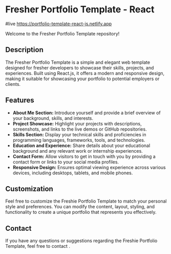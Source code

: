 # Fresher Portfolio Template - React

#live
https://portfolio-template-react-js.netlify.app

Welcome to the Fresher Portfolio Template repository!

## Description

The Fresher Portfolio Template is a simple and elegant web template designed for fresher developers to showcase their skills, projects, and experiences. Built using React.js, it offers a modern and responsive design, making it suitable for showcasing your portfolio to potential employers or clients.

## Features

- **About Me Section:** Introduce yourself and provide a brief overview of your background, skills, and interests.
- **Project Showcase:** Highlight your projects with descriptions, screenshots, and links to the live demos or GitHub repositories.
- **Skills Section:** Display your technical skills and proficiencies in programming languages, frameworks, tools, and technologies.
- **Education and Experience:** Share details about your educational background and any relevant work or internship experiences.
- **Contact Form:** Allow visitors to get in touch with you by providing a contact form or links to your social media profiles.
- **Responsive Design:** Ensures optimal viewing experience across various devices, including desktops, tablets, and mobile phones.

## Customization

Feel free to customize the Freshie Portfolio Template to match your personal style and preferences. You can modify the content, layout, styling, and functionality to create a unique portfolio that represents you effectively.


## Contact

If you have any questions or suggestions regarding the Freshie Portfolio Template, feel free to contact .

